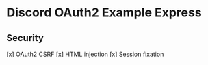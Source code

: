 # Discord OAuth2 Example Express

## Security
[x] OAuth2 CSRF
[x] HTML injection
[x] Session fixation